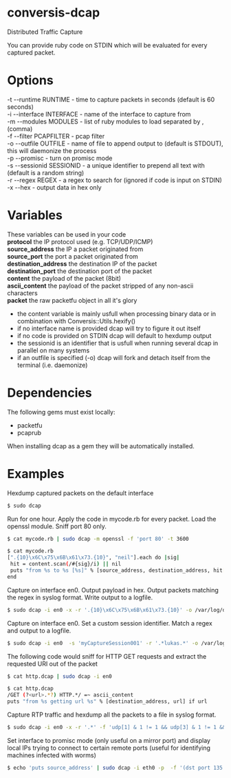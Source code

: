 conversis-dcap
==============

Distributed Traffic Capture

You can provide ruby code on STDIN which will be evaluated for every captured packet.

# Options

  -t --runtime RUNTIME - time to capture packets in seconds (default is 60 seconds)  
  -i --interface INTERFACE - name of the interface to capture from  
  -m --modules MODULES - list of ruby modules to load separated by , (comma)  
  -f --filter PCAPFILTER - pcap filter  
  -o --outfile OUTFILE - name of file to append output to (default is STDOUT), this will daemonize the process  
  -p --promisc - turn on promisc mode  
  -s --sessionid SESSIONID - a unique identifier to prepend all text with (default is a random string)  
  -r --regex REGEX - a regex to search for (ignored if code is input on STDIN)  
  -x --hex - output data in hex only  

# Variables
These variables can be used in your code  
  **protocol**					the IP protocol used (e.g. TCP/UDP/ICMP)  
  **source_address**			the IP a packet originated from  
  **source_port**				the port a packet originated from  
  **destination_address**		the destination IP of the packet  
  **destination_port**			the destination port of the packet  
  **content**					the payload of the packet (8bit)  
  **ascii_content**				the payload of the packet stripped of any non-ascii characters  
  **packet**            the raw packetfu object in all it's glory


* the content variable is mainly usfull when processing binary data or in combination with Conversis::Utils.hexify()
* if no interface name is provided dcap will try to figure it out itself
* if no code is provided on STDIN dcap will default to hexdump output
* the sessionid is an identifier that is usfull when running several dcap in parallel on many systems
* if an outfile is specified (-o) dcap will fork and detach itself from the terminal (i.e. daemonize)

# Dependencies
The following gems must exist locally:
* packetfu
* pcaprub

When installing dcap as a gem they will be automatically installed.

# Examples

  Hexdump captured packets on the default interface
   ```bash
  $ sudo dcap
  ```

  Run for one hour. Apply the code in mycode.rb for every packet. Load the openssl module. Sniff port 80 only.
   ```bash
  $ cat mycode.rb | sudo dcap -m openssl -f 'port 80' -t 3600

  $ cat mycode.rb
  [".{10}\x6C\x75\x6B\x61\x73.{10}", "neil"].each do |sig|
    hit = content.scan(/#{sig}/i) || nil
    puts "from %s to %s [%s]" % [source_address, destination_address, hit[0]] unless hit.size.zero?
  end
  ```

  Capture on interface en0. Output payload in hex. Output packets matching the regex in syslog format. Write output to a logfile.
  ```bash
  $ sudo dcap -i en0 -x -r '.{10}\x6C\x75\x6B\x61\x73.{10}' -o /var/log/dcap.log
  ```

  Capture on interface en0. Set a custom session identifier. Match a regex and output to a logfile.
  ```bash
  $ sudo dcap -i en0  -s 'myCaptureSession001' -r '.*lukas.*' -o /var/log/dcap.log
  ```

  The following code would sniff for HTTP GET requests and extract the requested URI out of the packet
  ```bash
  $ cat http.dcap | sudo dcap -i en0

  $ cat http.dcap
  /GET (?<url>.*?) HTTP.*/ =~ ascii_content
  puts "from %s getting url %s" % [destination_address, url] if url
  ```

  Capture RTP traffic and hexdump all the packets to a file in syslog format.
  ```bash
  $ sudo dcap -i en0 -x -r '.*' -f 'udp[1] & 1 != 1 && udp[3] & 1 != 1 && udp[8] & 0x80 == 0x80 && length < 250' -o /var/log/dcap.log
  ```

  Set interface to promisc mode (only useful on a mirror port) and display local IPs trying to connect to certain remote ports (useful for identifying machines infected with worms)
  ```bash
  $ echo 'puts source_address' | sudo dcap -i eth0 -p  -f '(dst port 135 or dst port 445 or dst port 1433) and tcp[tcpflags] & (tcp-syn) != 0 and tcp[tcpflags] & (tcp-ack) = 0 and src net 10.16.0.0/16'
  ```
